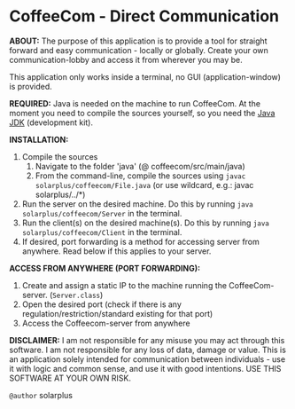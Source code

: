 # CoffeeCom - Direct Communication

**ABOUT:**
The purpose of this application is to provide a tool for straight forward and easy communication - locally or globally. Create your own communication-lobby and access it from wherever you may be.

This application only works inside a terminal, no GUI (application-window) is provided.

**REQUIRED:**
Java is needed on the machine to run CoffeeCom. At the moment you need to compile the sources yourself, so you need the [Java JDK](https://www.oracle.com/java/technologies/jdk8-downloads.html) (development kit).

**INSTALLATION:**
1.  Compile the sources
    1. Navigate to the folder 'java' (@ coffeecom/src/main/java)
    2. From the command-line, compile the sources using `javac solarplus/coffeecom/File.java` (or use wildcard, e.g.: javac solarplus/../*)
2.  Run the server on the desired machine. Do this by running `java solarplus/coffeecom/Server` in the terminal.
3.  Run the client(s) on the desired machine(s). Do this by running `java solarplus/coffeecom/Client` in the terminal.
4.  If desired, port forwarding is a method for accessing server from anywhere. Read below if this applies to your server.

**ACCESS FROM ANYWHERE (PORT FORWARDING):**
1.  Create and assign a static IP to the machine running the CoffeeCom-server. (`Server.class`)
2.  Open the desired port (check if there is any regulation/restriction/standard existing for that port)
3.  Access the Coffeecom-server from anywhere

**DISCLAIMER:**
I am not responsible for any misuse you may act through this software.
I am not responsible for any loss of data, damage or value.
This is an application solely intended for communication between individuals - use it with logic and common sense, and use it with good intentions.
USE THIS SOFTWARE AT YOUR OWN RISK.

`@author` solarplus
